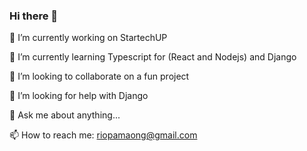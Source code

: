 ### Hi there 👋

🔭 I’m currently working on StartechUP
 
🌱 I’m currently learning Typescript for (React and Nodejs) and Django

👯 I’m looking to collaborate on a fun project

🤔 I’m looking for help with Django

💬 Ask me about anything...

📫 How to reach me: riopamaong@gmail.com









<!--
**riodel27/riodel27** is a ✨ _special_ ✨ repository because its `README.md` (this file) appears on your GitHub profile.

Here are some ideas to get you started:

- 🔭 I’m currently working on ...
- 🌱 I’m currently learning ...
- 👯 I’m looking to collaborate on ...
- 🤔 I’m looking for help with ...
- 💬 Ask me about ...
- 📫 How to reach me: ...
- 😄 Pronouns: ...
- ⚡ Fun fact: ...
-->
